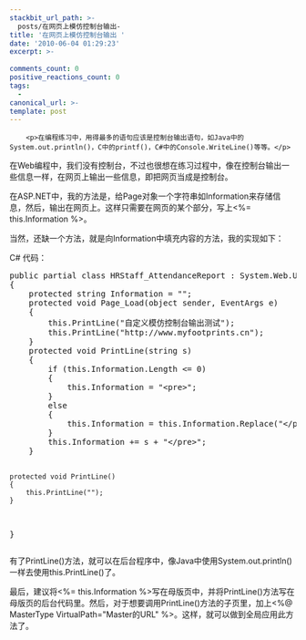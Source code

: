 ```yaml
---
stackbit_url_path: >-
  posts/在网页上模仿控制台输出-
title: '在网页上模仿控制台输出 '
date: '2010-06-04 01:29:23'
excerpt: >-
  
comments_count: 0
positive_reactions_count: 0
tags: 
  - 
canonical_url: >-
template: post
---
```


        <p>在编程练习中，用得最多的语句应该是控制台输出语句，如Java中的System.out.println()，C中的printf()，C#中的Console.WriteLine()等等。</p>
<p>在Web编程中，我们没有控制台，不过也很想在练习过程中，像在控制台输出一些信息一样，在网页上输出一些信息，即把网页当成是控制台。</p>
<p>在ASP.NET中，我的方法是，给Page对象一个字符串如Information来存储信息，然后，输出在网页上。这样只需要在网页的某个部分，写上&lt;%= this.Information %&gt;。</p>
<p>当然，还缺一个方法，就是向Information中填充内容的方法，我的实现如下：</p>
<p>C# 代码：</p>
<pre class="brush: csharp">public partial class HRStaff_AttendanceReport : System.Web.UI.Page
{
    protected string Information = "";
    protected void Page_Load(object sender, EventArgs e)
    {
&nbsp;&nbsp;&nbsp;&nbsp;&nbsp;&nbsp;&nbsp;&nbsp;this.PrintLine("自定义模仿控制台输出测试");
&nbsp;&nbsp;&nbsp;&nbsp;&nbsp;&nbsp;&nbsp;&nbsp;this.PrintLine("http://www.myfootprints.cn");
    }
    protected void PrintLine(string s)
    {
        if (this.Information.Length &lt;= 0)
        {
            this.Information = "&lt;pre&gt;";
        }
        else
        {
            this.Information = this.Information.Replace("&lt;/pre&gt;", "&lt;br /&gt;");
        }
        this.Information += s + "&lt;/pre&gt;";
    }

    protected void PrintLine()
    {
        this.PrintLine("");
    }
}
</pre>
<p>有了PrintLine()方法，就可以在后台程序中，像Java中使用System.out.println()一样去使用this.PrintLine()了。<img alt="" src="http://www.zizhujy.com/blog/image.axd?picture=image_178.png"></p>
<p>最后，建议将&lt;%= this.Information %&gt;写在母版页中，并将PrintLine()方法写在母版页的后台代码里。然后，对于想要调用PrintLine()方法的子页里，加上&lt;%@ MasterType VirtualPath="Master的URL" %&gt;。这样，就可以做到全局应用此方法了。</p>
      